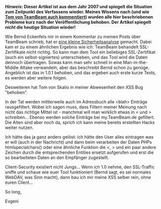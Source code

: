 <html><body><strong><em>Hinweis</em>: Dieser Artikel ist aus dem Jahr 2007 und spiegelt die Situation zum Zeitpunkt des Verfassens wieder. Meines Wissens nach (und wie <a href="http://www.die-welt.net/2007/08/teambeam_sicher_noch_nicht/#comment-95">Tom von TeamBeam auch kommentiert</a>) wurden alle hier beschriebenen Probleme kurz nach der Veröffentlichung behoben. Der Artikel spiegelt <em>nicht</em> die heutige Situation wieder!</strong>



Wie Bernd Eckenfels mir in einem Kommentar zu meinen Posts über TeamBeam schrieb, hat er <a href="http://itblog.eckenfels.net/archives/269-Review-Team-Beam.html" target="_blank">eine kleine Sicherheitsanalyse</a> gemacht. Dabei kam er zu einem ähnlichen Ergebnis wie ich: TeamBeam behandelt SSL-Zertifikate nicht richtig. So kann man dem Tool ein beliebiges SSL-Zertifikat (auch ein selbst-signiertes) unterschieben, und das Tool wird die Daten dennoch übertragen. Sowas kann man sehr schnell in eine Man-in-the-Middle Attake verwandeln, aber das beschreibt Bernd schon zu genüge. Angeblich ist das in 1.0.1 behoben, und das ergeben auch erste kurze Tests, es werden aber weitere folgen.



Desweiteren hat Tom von Skalio in meiner Abwesenheit den XSS Bug "behoben".

In der Tat werden mittlerweile auch im Adressbuch alle &lt;blah&gt; Einträge rausgefiltert. Wobei ich sagen muss, dass Filtern meiner Meinung nach nicht das richtige Mittel ist - manchmal will man wirklich etwas in &lt; und &gt; schreiben... Ebenso werden solche Einträge bei my.TeamBeam.de gefiltert. Die Alten sind aber noch da, sprich ich kann meine bereits erstellten Hacks weiter nutzen.

Ich hätte das ja ganz anders gelöst: ich hätte den User alles eintragen was er will (auch in der Nachricht) und dann beim verarbeiten der Daten PHPs htmlspecialchars() oder eine ähnliche Funktion die &lt;, &gt; und ein paar andere Zeichen durch die entsprechenden Entities ersetzt aufgerufen und erst die so bearbeiteten Daten an den Empfänger zugestellt.

Client-Security existiert nicht Jungs... Wenn ich 1.0 nehme, den SSL-Traffic sniffe und schaue wie euer Tool funktioniert (Bernd sagt, es sei normales WebDAV, was Sinn macht), dann bau ich mir meine XSS selber rein, ohne euren Client...



So long,

Evgeni</body></html>